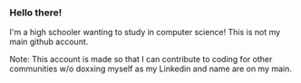 ### Hello there!

I'm a high schooler wanting to study in computer science! This is not my main github account.

Note: This account is made so that I can contribute to coding for other communities w/o doxxing myself as my Linkedin and name are on my main.
